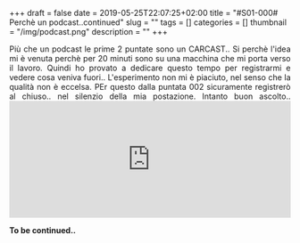 +++
draft = false
date = 2019-05-25T22:07:25+02:00
title = "#S01-000# Perchè un podcast..continued"
slug = ""
tags = []
categories = []
thumbnail = "/img/podcast.png"
description = ""
+++
<DIV align="justify">
Più che un podcast le prime 2 puntate sono un CARCAST.. Si perchè l'idea mi è venuta perchè per 20 minuti sono su una macchina che mi porta verso il lavoro. Quindi ho provato a dedicare questo tempo per registrarmi e vedere cosa veniva fuori..
L'esperimento non mi è piaciuto, nel senso che la qualità non è eccelsa. PEr questo dalla puntata 002 sicuramente registrerò al chiuso.. nel silenzio della mia postazione.
Intanto buon ascolto..

<iframe src="https://anchor.fm/tuttoland/embed/episodes/S1-000-Perch-un-ennesimo-podcast-e44jdb" height="210px" width="100%" frameborder="0" scrolling="no"></iframe>

**To be continued..**
